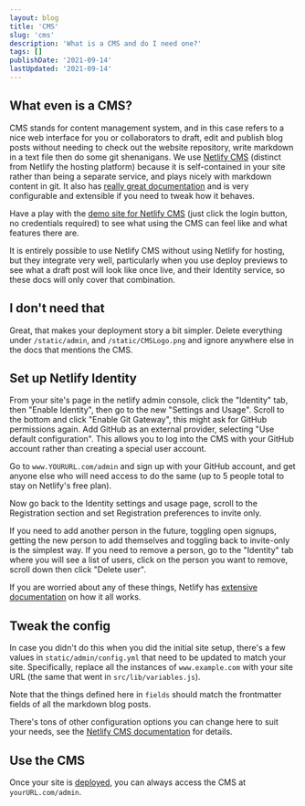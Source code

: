 ```yaml
---
layout: blog
title: 'CMS'
slug: 'cms'
description: 'What is a CMS and do I need one?'
tags: []
publishDate: '2021-09-14'
lastUpdated: '2021-09-14'
---
```


## What even is a CMS?

CMS stands for content management system, and in this case refers to a nice web interface for you or collaborators to draft, edit and publish blog posts without needing to check out the website repository, write markdown in a text file then do some git shenanigans.
We use [Netlify CMS](https://www.netlifycms.org/) (distinct from Netlify the hosting platform) because it is self-contained in your site rather than being a separate service, and plays nicely with markdown content in git.
It also has [really great documentation](https://www.netlifycms.org/docs/intro/) and is very configurable and extensible if you need to tweak how it behaves.

Have a play with the [demo site for Netlify CMS](https://cms-demo.netlify.com/) (just click the login button, no credentials required) to see what using the CMS can feel like and what features there are.

It is entirely possible to use Netlify CMS without using Netlify for hosting, but they integrate very well, particularly when you use deploy previews to see what a draft post will look like once live, and their Identity service, so these docs will only cover that combination.

## I don't need that

Great, that makes your deployment story a bit simpler. Delete everything under `/static/admin`, and `/static/CMSLogo.png` and ignore anywhere else in the docs that mentions the CMS.

## Set up Netlify Identity

From your site's page in the netlify admin console, click the "Identity" tab, then "Enable Identity", then go to the new "Settings and Usage".
Scroll to the bottom and click "Enable Git Gateway", this might ask for GitHub permissions again.
Add GitHub as an external provider, selecting "Use default configuration". This allows you to log into the CMS with your GitHub account rather than creating a special user account.

Go to `www.YOURURL.com/admin` and sign up with your GitHub account, and get anyone else who will need access to do the same (up to 5 people total to stay on Netlify's free plan).

Now go back to the Identity settings and usage page, scroll to the Registration section and set Registration preferences to invite only.

If you need to add another person in the future, toggling open signups, getting the new person to add themselves and toggling back to invite-only is the simplest way.
If you need to remove a person, go to the "Identity" tab where you will see a list of users, click on the person you want to remove, scroll down then click "Delete user".

If you are worried about any of these things, Netlify has [extensive documentation](https://docs.netlify.com/visitor-access/identity/) on how it all works.

## Tweak the config

In case you didn't do this when you did the initial site setup, there's a few values in `static/admin/config.yml` that need to be updated to match your site.
Specifically, replace all the instances of `www.example.com` with your site URL (the same that went in `src/lib/variables.js`).

Note that the things defined here in `fields` should match the frontmatter fields of all the markdown blog posts.

There's tons of other configuration options you can change here to suit your needs, see the [Netlify CMS documentation](https://www.netlifycms.org/docs/configuration-options/) for details.

## Use the CMS

Once your site is [deployed](/blog/deployment), you can always access the CMS at `yourURL.com/admin`.
